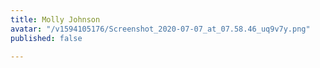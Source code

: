 ```yaml
---
title: Molly Johnson
avatar: "/v1594105176/Screenshot_2020-07-07_at_07.58.46_uq9v7y.png"
published: false

---
```

